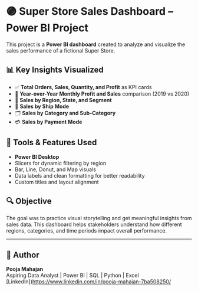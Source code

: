 
# 🟣 Super Store Sales Dashboard – Power BI Project

This project is a **Power BI dashboard** created to analyze and visualize the sales performance of a fictional Super Store.

## 📊 Key Insights Visualized

- ✅ **Total Orders, Sales, Quantity, and Profit** as KPI cards
- 📅 **Year-over-Year Monthly Profit and Sales** comparison (2019 vs 2020)
- 📍 **Sales by Region, State, and Segment**
- 🚛 **Sales by Ship Mode**
- 🗂️ **Sales by Category and Sub-Category**
- 💳 **Sales by Payment Mode**

## 🧰 Tools & Features Used

- **Power BI Desktop**
- Slicers for dynamic filtering by region
- Bar, Line, Donut, and Map visuals
- Data labels and clean formatting for better readability
- Custom titles and layout alignment

## 🔍 Objective

The goal was to practice visual storytelling and get meaningful insights from sales data. This dashboard helps stakeholders understand how different regions, categories, and time periods impact overall performance.


---

## 🚀 Author

**Pooja Mahajan**  
Aspiring Data Analyst | Power BI | SQL | Python | Excel  
[LinkedIn])https://www.linkedin.com/in/pooja-mahajan-7ba508250/
